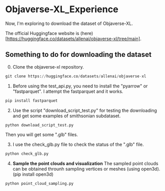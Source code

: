 # Objaverse-XL_Experience

Now, I'm exploring to download the dataset of Objaverse-XL.

The official Huggingface website is (here)[https://huggingface.co/datasets/allenai/objaverse-xl/tree/main].

## Something to do for downloading the dataset

0) Clone the objaverse-xl repository.

```python
git clone https://huggingface.co/datasets/allenai/objaverse-xl
```

1) Before using the test_api.py, you need to install the "pyarrow" or "fastparquet". I attempt the fastparquet and it works.

```python
pip install fastparquet
```

2) Use the script "download_script_test.py" for testing the downloading and get some examples of smithsonian subdataset.

```python
python download_script_test.py
```
Then you will get some ".glb" files.

3) I use the check_glb.py file to check the status of the ".glb" file.

```python
python check_glb.py
```

4) **Sample the point clouds and visualization**
The sampled point clouds can be obtained throunh sampling vertices or meshes (using open3d). (pip install open3d)

```python
python point_cloud_sampling.py
```




